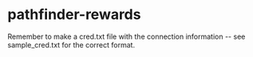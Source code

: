 # pathfinder-rewards

Remember to make a cred.txt file with the connection information -- see sample_cred.txt for the correct format.


